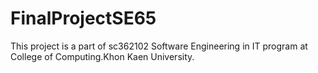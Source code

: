 # FinalProjectSE65

This project is a part of sc362102 Software Engineering in IT program at College of Computing.Khon Kaen University.
